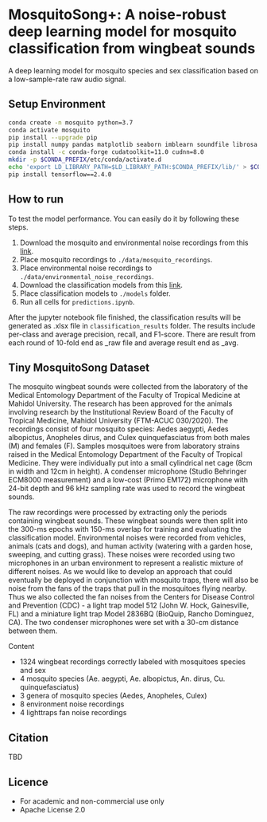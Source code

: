 # MosquitoSong+: A noise-robust deep learning model for mosquito classification from wingbeat sounds

A deep learning model for mosquito species and sex classification based on a low-sample-rate raw audio signal.

## Setup Environment
```bash
conda create -n mosquito python=3.7
conda activate mosquito
pip install --upgrade pip
pip install numpy pandas matplotlib seaborn imblearn soundfile librosa jupyterlab
conda install -c conda-forge cudatoolkit=11.0 cudnn=8.0
mkdir -p $CONDA_PREFIX/etc/conda/activate.d
echo 'export LD_LIBRARY_PATH=$LD_LIBRARY_PATH:$CONDA_PREFIX/lib/' > $CONDA_PREFIX/etc/conda/activate.d/env_vars.sh
pip install tensorflow==2.4.0
```

## How to run
To test the model performance. You can easily do it by following these steps.
1.	Download the mosquito and environmental noise recordings from this [link](https://drive.google.com/drive/folders/1jvRfJ4X3UKtyV8regcHRgZLuzwPQWW6N?usp=sharing). 
1.	Place mosquito recordings to `./data/mosquito_recordings`. 
1.	Place environmental noise recordings to `./data/environmental_noise_recordings`. 
1.	Download the classification models from this [link](https://drive.google.com/drive/folders/1TfLHtHpVAfus6msjiDjgdeQHT9m3gnX7?usp=sharing).
1.	Place classification models to `./models` folder.
1.	Run all cells for `predictions.ipynb`. 

After the jupyter notebook file finished, the classification results will be generated as .xlsx file in `classification_results` folder. The results include per-class and average precision, recall, and F1-score. There are result from each round of 10-fold end as _raw file and average result end as _avg.

## Tiny MosquitoSong Dataset
The mosquito wingbeat sounds were collected from the laboratory of the Medical Entomology Department of the Faculty of Tropical Medicine at Mahidol University. The research has been approved for the animals involving research by the Institutional Review Board of the Faculty of Tropical Medicine, Mahidol University (FTM-ACUC 030/2020). The recordings consist of four mosquito species: Aedes aegypti, Aedes albopictus, Anopheles dirus, and Culex quinquefasciatus from both males (M) and females (F). Samples mosquitoes were from laboratory strains raised in the Medical Entomology Department of the Faculty of Tropical Medicine. They were individually put into a small cylindrical net cage (8cm in width and 12cm in height). A condenser microphone (Studio Behringer ECM8000 measurement) and a low-cost (Primo EM172) microphone with 24-bit depth and 96 kHz sampling rate was used to record the wingbeat sounds.

The raw recordings were processed by extracting only the periods containing wingbeat sounds. These wingbeat sounds were then split into the $300$-ms epochs with $150$-ms overlap for training and evaluating the classification model. Environmental noises were recorded from vehicles, animals (cats and dogs), and human activity (watering with a garden hose, sweeping, and cutting grass). These noises were recorded using two microphones in an urban environment to represent a realistic mixture of different noises.  As we would like to develop an approach that could eventually be deployed in conjunction with mosquito traps, there will also be noise from the fans of the traps that pull in the mosquitoes flying nearby. Thus we also collected the fan noises from the Centers for Disease Control and Prevention (CDC) - a light trap model 512  (John W. Hock, Gainesville, FL) and a miniature light trap Model 2836BQ  (BioQuip, Rancho Dominguez, CA). The two condenser microphones were set with a 30-cm distance between them.

Content

* 1324 wingbeat recordings correctly labeled with mosquitoes species and sex
* 4 mosquito species (Ae. aegypti, Ae. albopictus, An. dirus, Cu. quinquefasciatus)
* 3 genera of mosquito species (Aedes, Anopheles, Culex)
* 8 environment noise recordings
* 4 lighttraps fan noise recordings


## Citation
TBD

## Licence

* For academic and non-commercial use only
* Apache License 2.0
